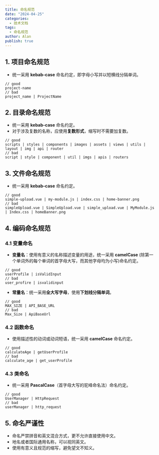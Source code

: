 ```yaml
---
title: 命名规范
date: "2024-04-25"
categories:
  - 技术文档
tags:
  - 命名规范
author: Alan
publish: true
---
```


## 1. 项目命名规范

- 统一采用 **kebab-case** 命名约定，即字母小写并以短横线分隔单词。

```
// good
project-name
// bad
project_name | ProjectName
```

## 2. 目录命名规范

- 统一采用 **kebab-case** 命名约定。
- 对于涉及复数的名称，应使用**复数形式**，缩写时不需要加复数。

```
// good
scripts | styles | components | images | assets | views | utils | layout | img | api | router
// bad
script | style | component | util | imgs | apis | routers
```

## 3. 文件命名规范

- 统一采用 **kebab-case** 命名约定。

```
// good
simple-upload.vue | my-module.js | index.css | home-banner.png
// bad
simpleUpload.vue | SimpleUpload.vue | simple_upload.vue | MyModule.js | Index.css | homeBanner.png
```

## 4. 编码命名规范

### 4.1 变量命名

- **变量名**：使用有意义的名称描述变量的用途，统一采用 **camelCase** (除第一个单词外的每个单词的首字母大写，而其他字母均为小写)命名约定。

```
// good
userProfile | isValidInput
// bad
user_profire | isvalidinput
```

- **常量名**：统一采用**全大写字母**，使用**下划线分隔单词**。

```
// good
MAX_SIZE | API_BASE_URL
// bad
Max_Size | ApiBaseUrl
```

### 4.2 函数命名

- 使用描述性的动词或动词短语，统一采用 **camelCase** 命名约定。

```
// good
calculateAge | getUserProfile
// bad
calculate_age | get_userProfile
```

### 4.3 类命名

- 统一采用 **PascalCase**（首字母大写的驼峰命名法）命名约定。

```
// good
UserManager | HttpRequest
// bad
userManager | http_request
```

## 5. 命名严谨性

- 命名严禁拼音和英文混合方式，更不允许直接使用中文。
- 地名或者国际通用名称，可以视同英文。
- 使用有意义且规范的缩写，避免望文不知义。
